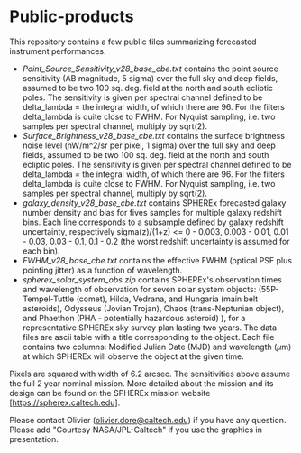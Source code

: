 # Public-products

This repository contains a few public files summarizing forecasted instrument performances. 

- *Point_Source_Sensitivity_v28_base_cbe.txt* contains the point source sensitivity (AB magnitude, 5 sigma) over the full sky and deep fields, assumed to be two 100 sq. deg. field at the north and south ecliptic poles. The sensitivity is given per spectral channel  defined to be delta_lambda = the integral width, of which there are 96. For the filters delta_lambda is quite close to FWHM.  For Nyquist sampling, i.e. two samples per spectral channel, multiply by sqrt(2). 
- *Surface_Brightness_v28_base_cbe.txt* contains the surface  brightness noise level (nW/m^2/sr per pixel, 1 sigma) over the full sky and deep fields, assumed to be two 100 sq. deg. field at the north and south ecliptic poles. The sensitivity is given per spectral channel  defined to be delta_lambda = the integral width, of which there are 96.  For the filters delta_lambda is quite close to FWHM.  For Nyquist sampling, i.e. two samples per spectral channel, multiply by sqrt(2). 
- *galaxy_density_v28_base_cbe.txt* contains SPHEREx forecasted galaxy number density and bias for fives samples for multiple galaxy redshift bins. Each line corresponds to a subsample defined by galaxy redshift uncertainty, respectively sigma(z)/(1+z) <= 0 - 0.003, 0.003 - 0.01, 0.01 - 0.03, 0.03 - 0.1, 0.1 - 0.2  (the worst redshift uncertainty is assumed for each bin).
- *FWHM_v28_base_cbe.txt* contains the effective FWHM (optical PSF plus pointing jitter) as a function of wavelength.
- *spherex_solar_system_obs.zip* contains SPHEREx's observation times and wavelength of observation for seven solar system objects:
(55P-Tempel-Tuttle (comet), Hilda, Vedrana, and Hungaria (main belt asteroids), Odysseus (Jovian Trojan), Chaos (trans-Neptunian object), and Phaethon (PHA - potentially hazardous asteroid) ), for a representative SPHEREx sky survey plan lasting two years.  The data files are ascii table with a title corresponding to the object.  Each file contains two columns: Modified Julian Date (MJD) and wavelength ($\mu$m) at which SPHEREx will observe the object at the given time.


Pixels are squared with width of 6.2 arcsec. The sensitivities above assume the full 2 year nominal mission. More detailed about the mission and its design can be found on the SPHEREx mission website [https://spherex.caltech.edu].

Please contact Olivier (olivier.dore@caltech.edu) if you have any question. Please add "Courtesy NASA/JPL-Caltech" if you use the graphics in presentation.
